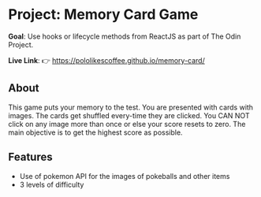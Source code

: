 # Project: Memory Card Game

**Goal**:
Use hooks or lifecycle methods from ReactJS as part of The Odin Project.

**Live Link**:
👉 https://pololikescoffee.github.io/memory-card/

## About
This game puts your memory to the test. You are presented with cards with images. The cards get shuffled every-time they are clicked. You CAN NOT click on any image more than once or else your score resets to zero. The main objective is to get the highest score as possible.

## Features
- Use of pokemon API for the images of pokeballs and other items
- 3 levels of difficulty
